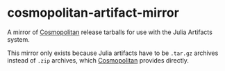 # cosmopolitan-artifact-mirror
A mirror of [Cosmopolitan](https://github.com/jart/cosmopolitan) release tarballs for use with the Julia Artifacts system.

This mirror only exists because Julia artifacts have to be `.tar.gz` archives instead of `.zip` archives, which [Cosmopolitan](https://github.com/jart/cosmopolitan) provides directly.
